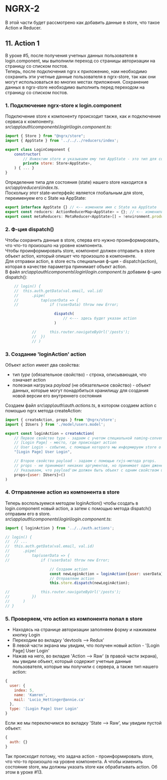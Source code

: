 # NGRX-2
В этой части будет рассмотрено как добавить данные в store, что такое Action и Reducer.

## 11. Action 1

В уроке #5, после получения учетных данных пользователя в login.component, мы выполнили переход со страницы авторизации на страницу со списком постов.    
Теперь, после подключения ngrx к приложению, нам необходимо сохранить эти учетные данные пользователя в ngrx-store, так как они могут использоваться во многих местах приложения. Сохранение данных в ngrx-store необходимо выполнить перед переходом на страницу со списком постов. 

### 1. Подключение ngrx-store к login.component
Подключение store к компоненту происходит также, как и подключение сервиса к компоненту.     
*src\app\auth\components\login\login.component.ts*:
```js
import { Store } from "@ngrx/store";
import { AppState } from '../../../reducers/index';

export class LoginComponent {
	constructor(
		// Инжектим store и указываем ему тип AppState - это тип для состояния (state) нашего store. 
		private store: Store<AppState>,	
	) { ... }
}
```
Определение типа для состояния (state) нашего store находится в *src\app\reducers\index.ts*.   
Поскольку этот state-интерфейс является глобальным для store, переименуем его с State на AppState:
```js
export interface AppState {} // <-- изменили имя с State на AppState
export const reducers: ActionReducerMap<AppState> = {}; // <-- изменили имя с State на AppState
export const metaReducers: MetaReducer<AppState>[] = !environment.production ? [] : []; // <-- изменили имя с State на AppState
```

### 2. Ф-ция dispatch()
Чтобы сохранить данные в store, сперва его нужно проинформировать, что что-то произошло на уровне компонента.       
Чтобы проинформировать store, компонент должен отправить в store объект action, который опишет что произошло в компоненте.    
Для отправки action, в store есть специальная ф-ция - dispatch(action), которая в качестве параметра принимает объект action.            
В файл *src\app\auth\components\login\login.component.ts* добавим ф-цию dispatch():
```js
	// login() {
	// 	this.auth.getData(val.email, val.id)
	// 		.pipe(
	// 			tap(userData => {
	// 				if (!userData) throw new Error;

					  dispatch(
						  // <--- здесь будет указан action
					  )

			// 		this.router.navigateByUrl('/posts');
			// 	})
			// )
```

### 3. Создание 'loginAction' action
Объект action имеет два свойства:           
- тип *type* (обязательное свойство) - строка, описывающая, что означает action            
- полезная нагрузка *payload* (не обязательное свойство) - объект данных, которые могут понадобиться хранилищу для создания новой версии его внутреннего состояния   

Создаем файл *src\app\auth\auth.actions.ts*, в котором создаем action с помощью ngrx метода createAction:
```js
import { createAction, props } from '@ngrx/store';
import { IUsers } from './model/users.model';

export const loginAction = createAction(
	// Первое свойство type - задаем с учетом специальной naming-convention: 
	// [Login Page] - место, где происходит action
	// User Login - событие, с помощью которого мы информируем store о том, что пользователь вошел в систему
	"[Login Page] User Login",

	// Второе свойство payload - задаем с помощью rxjs-метода props.
	// props - не принимает никаких аргументов, но принимает один дженерик параметр, который указывает тип данных для payload.
	// Указываем, что payload'ом должен быть объект с одним свойством user типа IUsers
	props<{user: IUsers}>()
)
```

### 4. Отправление action из компонента в store
Теперь воспользуемся методом loginAction() чтобы создать в login.component новый action, а затем с помощью метода dispatch() отправим его в store.    
*src\app\auth\components\login\login.component.ts*:
```js
import { loginAction } from '../../auth.actions';

// login() {
// 	// ...
// 	this.auth.getData(val.email, val.id)
// 		.pipe(
// 			tap(userData => {
// 				if (!userData) throw new Error;

					// Создаем action
					const newLoginAction = loginAction({user: userData});
					// Отправляем action
					this.store.dispatch(newLoginAction);

// 				this.router.navigateByUrl('/posts');
// 			})
// 		)
// }
```

### 5. Проверяем, что action из компонента попал в store
- Находясь на странице авторизации заполняем форму и нажимаем кнопку Login
- Переходим во вкладку 'devtools --> Redux' 
- В левой части экрана мы увидим, что получен новый action - '[Login Page] User Login'
- Нажав на него, во вкладке 'Action --> Raw' (в правой части экрана), мы увидим объект, который содержит учетные данные пользователя, которые мы получили с сервера, а также тип нашего action:
```js
{
  user: {
    index: 5,
    name: 'Kamren',
    mail: 'Lucio_Hettinger@annie.ca'
  },
  type: '[Login Page] User Login'
}
```
Если же мы переключимся во вкладку 'State --> Raw', мы увидим пустой объект:
```js
{
  auth: {}
}
```
Так происходит потому, что задача action - проинформировать store, что что-то произошло на уровне компонента. А чтобы изменить состояние store, мы должны указать store как обрабатывать action. Об этом в уроке #13.
